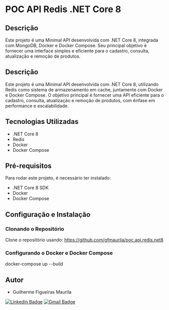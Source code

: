 # POC API  Redis .NET Core 8

## Descrição
Este projeto é uma Minimal API desenvolvida com .NET Core 8, integrada com MongoDB, Docker e Docker Compose. Seu principal objetivo é fornecer uma interface simples e eficiente para o cadastro, consulta, atualização e remoção de produtos.

## Descrição
Este projeto é uma Minimal API desenvolvida com .NET Core 8, utilizando Redis como sistema de armazenamento em cache, juntamente com Docker e Docker Compose. O objetivo principal é fornecer uma API eficiente para o cadastro, consulta, atualização e remoção de produtos, com ênfase em performance e escalabilidade.

## Tecnologias Utilizadas
- .NET Core 8
- Redis
- Docker
- Docker Compose

## Pré-requisitos
Para rodar este projeto, é necessário ter instalado:
- .NET Core 8 SDK
- Docker
- Docker Compose

## Configuração e Instalação

### Clonando o Repositório
Clone o repositório usando: https://github.com/gfmaurila/poc.api.redis.net8

### Configurando o Docker e Docker Compose
docker-compose up --build

## Autor

- Guilherme Figueiras Maurila

[![Linkedin Badge](https://img.shields.io/badge/-Guilherme_Figueiras_Maurila-blue?style=flat-square&logo=Linkedin&logoColor=white&link=https://www.linkedin.com/in/guilherme-maurila)](https://www.linkedin.com/in/guilherme-maurila)
[![Gmail Badge](https://img.shields.io/badge/-gfmaurila@gmail.com-c14438?style=flat-square&logo=Gmail&logoColor=white&link=mailto:gfmaurila@gmail.com)](mailto:gfmaurila@gmail.com)

